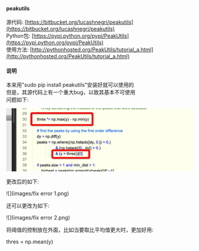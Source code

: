 #### peakutils

源代码: [https://bitbucket.org/lucashnegri/peakutils](https://bitbucket.org/lucashnegri/peakutils)     
Python包: [https://pypi.python.org/pypi/PeakUtils](https://pypi.python.org/pypi/PeakUtils)    
使用方法: [http://pythonhosted.org/PeakUtils/tutorial_a.html](http://pythonhosted.org/PeakUtils/tutorial_a.html)   

#### 说明
本来用"sudo pip install peakutils"安装好就可以使用的    
但是，其源代码上有一个重大bug，以致其基本不可使用      
问题如下: 

![](images/problem.png)   

更改后的如下:   

![](images/fix error 1.png)   

还可以更改为如下: 

![](images/fix error 2.png)   

将阈值的控制放在外面，比如当要取比平均值更大时，更加好用:    

thres = np.mean(y)